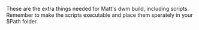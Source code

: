 These are the extra things needed for Matt's dwm build, including scripts. Remember to make the scripts executable and place them sperately in your \$Path folder.
